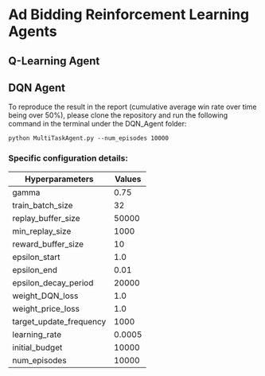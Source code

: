 # Ad Bidding Reinforcement Learning Agents

## Q-Learning Agent


## DQN Agent
To reproduce the result in the report (cumulative average win rate over time being over 50%), please clone the repository and run the following command in the terminal under the DQN_Agent folder: 

`python MultiTaskAgent.py --num_episodes 10000`

### Specific configuration details:

| Hyperparameters | Values |
| ----------- | ----------- |
| gamma | 0.75 |
| train_batch_size | 32 |
| replay_buffer_size | 50000 |
| min_replay_size | 1000 |
| reward_buffer_size | 10 |
| epsilon_start | 1.0 |
| epsilon_end | 0.01 |
| epsilon_decay_period | 20000 |
| weight_DQN_loss | 1.0 |
| weight_price_loss | 1.0 |
| target_update_frequency | 1000 |
| learning_rate | 0.0005 |
| initial_budget | 10000 |
| num_episodes | 10000 |
